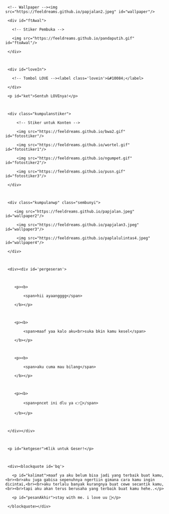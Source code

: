  <!DOCTYPE html>

<html lang="id">

<meta charset='UTF-8'/><meta content='width=device-width, initial-scale=1, user-scalable=1, minimum-scale=1, maximum-scale=5' name='viewport'/><meta content='IE=edge' http-equiv='X-UA-Compatible'/>

  

  <link rel="preconnect" href="https://fonts.googleapis.com">

  <link rel="preconnect" href="https://fonts.gstatic.com" crossorigin>

  <link href="https://fonts.googleapis.com/css2?family=Nunito+Sans:wght@400;700&display=swap" rel="stylesheet">

  <link href="https://fonts.googleapis.com/css2?family=Sono:wght@600&display=swap" rel="stylesheet">

  <link href="https://fonts.googleapis.com/css2?family=Nerko+One&display=swap" rel="stylesheet">



  <script src="https://cdn.jsdelivr.net/npm/sweetalert2@11.0.19/dist/sweetalert2.all.min.js"></script>

  <script src="https://unpkg.com/typeit@8.7.0/dist/index.umd.js"></script><link href="https://feeldreams.github.io/dibacadong/style.css" rel="stylesheet" type="text/css" />

  <script src="https://kit.fontawesome.com/4f3ce16e3e.js" crossorigin="anonymous"></script>

  

<head>

<title>Maaf Aku Suka Bikin Kamu Kesel</title>

<link rel="icon" type="image/x-icon" href="https://malasid.github.io/favicon.png">

<meta name="description" content="HTML Bucin Malas.id">

<!-- 

  Made with love by Rayys!

  

     Blog: feeldream.id

     Instagram: @rayyarrr

     TikTok: @feelthisray

     Email: rayyarr73@gmail.com

     

  Thanks to all <3

-->

</head>

<body>

	

   <!-- Ganti Audio di sini -->

   <audio src="https://feeldreams.github.io/audio/seandainya.mp3" id="linkmp3" class="sembunyi"></audio>

   

   <div id="bodyblur">

     <!-- Wallpaper --><img src="https://feeldreams.github.io/papjalan2.jpeg" id="wallpaper"/>

   </div>

   

   <div id='Content'>



     <div id="ftAwal">

       <!-- Stiker Pembuka -->

       <img src="https://feeldreams.github.io/pandaputih.gif" id="ftoAwal"/>

     </div>



     <div id="loveIn">

       <!-- Tombol LOVE --><label class='lovein'>&#10084;</label>

     </div>

     <p id="ket">Sentuh LOVEnya!</p>



     <div class="kumpulanstiker">

         <!-- Stiker untuk Konten -->

         <img src="https://feeldreams.github.io/bwa2.gif" id="fotostiker"/>

         <img src="https://feeldreams.github.io/wortel.gif" id="fotostiker1"/>

         <img src="https://feeldreams.github.io/ngumpet.gif" id="fotostiker2"/>

         <img src="https://feeldreams.github.io/pusn.gif" id="fotostiker3"/>

     </div>

     

     <div class="kumpulanwp" class="sembunyi">

     	<img src="https://feeldreams.github.io/papjalan.jpeg" id="wallpaper2"/>

         <img src="https://feeldreams.github.io/papjalan3.jpeg" id="wallpaper3"/>

         <img src="https://feeldreams.github.io/paplalulintas4.jpeg" id="wallpaper4"/>

     </div>

     

     <div><div id='pergeseran'>

     	

        <p><b>

	        <span>hii ayaangggg</span>

        </b></p>

        

        <p><b>

	        <span>maaf yaa kalo aku<br>suka bkin kamu kesel</span>

        </b></p>



        <p><b>

	        <span>aku cuma mau bilang</span>

        </b></p>

        

        <p><b>

	        <span>pncet ini dlu ya 👉💌</span>

        </b></p>

        

     </div></div>



     <p id="ketgeser">Klik untuk Geser!</p>



     <div><blockquote id='bq'>

       <p id="kalimat">maaf ya aku belum bisa jadi yang terbaik buat kamu,<br><br>aku juga gabisa sepenuhnya ngertiin gimana cara kamu ingin dicintai,<br><br>aku terlalu banyak kurangnya buat cewe secantik kamu,<br><br>tapi aku akan terus berusaha yang terbaik buat kamu hehe..</p>

       <p id="pesanAkhir">stay with me. i love uu 🤍</p>

     </blockquote></div>

     

   </div>



<script>const body = document.querySelector("body"); const iniwp = [];iden = 1; iniwp[1] = wallpaper.src; iniwp[2] = wallpaper2.src; iniwp[3] = wallpaper3.src; iniwp[4] = wallpaper4.src; katakata = kalimat.innerHTML;pesanAkhir2 = pesanAkhir.innerHTML;kalimat.innerHTML = "";pesanAkhir.innerHTML=""; const swalst = Swal.mixin({timer: 2500, allowOutsideClick: false, showConfirmButton: false, timerProgressBar: true, imageHeight: 90,}); audio = new Audio('' + linkmp3.src); ftganti=0;fungsi=0;fungsiAwal=0;deffotostiker=fotostiker.src;function berjatuhan() {const heart = document.createElement("div"); heart.className = "fas fa-heart"; heart.style.left = (Math.random() * 90)+"vw"; heart.style.animationDuration = (Math.random()*3)+2+"s"; body.appendChild(heart);} setInterval(function name(params) {var heartArr = document.querySelectorAll(".fa-heart"); if (heartArr.length > 100) {heartArr[0].remove()}},100);Content.style = "opacity:1;margin-top:14vh"; const swals = Swal.mixin({allowOutsideClick: false, cancelButtonColor: '#FF0040', imageHeight: 80,}); </script>

<script src="https://malasid.github.io/html/bikinkesal.js"></script>

</body>

</html>
